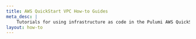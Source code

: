 ```yaml
---
title: AWS QuickStart VPC How-to Guides
meta_desc: |
    Tutorials for using infrastructure as code in the Pulumi AWS QuickStart VPC Package
layout: how-to
---
```

